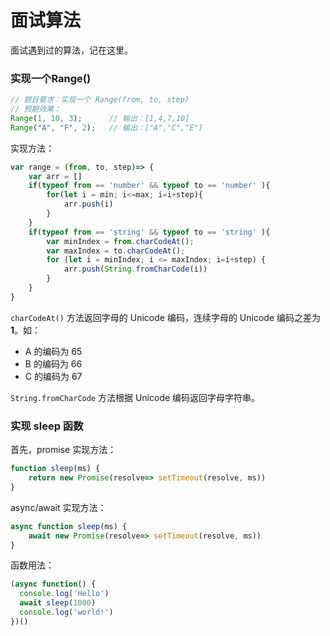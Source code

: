 # 面试算法

面试遇到过的算法，记在这里。

### 实现一个Range()

```js
// 题目要求：实现一个 Range(from, to, step)
// 预期效果：
Range(1, 10, 3);      // 输出：[1,4,7,10]
Range("A", "F", 2);   // 输出：["A","C","E"]
```

实现方法：

```js
var range = (from, to, step)=> {
    var arr = []
    if(typeof from == 'number' && typeof to == 'number' ){
        for(let i = min; i<=max; i=i+step){
            arr.push(i)
        }
    }
    if(typeof from == 'string' && typeof to == 'string' ){
        var minIndex = from.charCodeAt();
        var maxIndex = to.charCodeAt();
        for (let i = minIndex; i <= maxIndex; i=i+step) {
            arr.push(String.fromCharCode(i))
        }
    }
}
```

`charCodeAt()` 方法返回字母的 Unicode 编码，连续字母的 Unicode 编码之差为 **1**。如：

- A 的编码为 65
- B 的编码为 66
- C 的编码为 67

`String.fromCharCode` 方法根据 Unicode 编码返回字母字符串。

### 实现 sleep 函数

首先，promise 实现方法：

```js
function sleep(ms) {
    return new Promise(resolve=> setTimeout(resolve, ms))
}
```

async/await 实现方法：

```js
async function sleep(ms) {
    await new Promise(resolve=> setTimeout(resolve, ms))
}
```

函数用法：

```js
(async function() {
  console.log('Hello')
  await sleep(1000)
  console.log('world!')
})()
```

